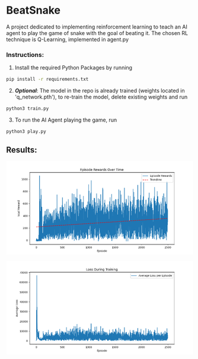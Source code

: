# BeatSnake
A project dedicated to implementing reinforcement learning to teach an AI agent to play the game of snake with the goal of beating it. The chosen RL technique is Q-Learning, implemented in agent.py

### Instructions:
1) Install the required Python Packages by running

```bash
pip install -r requirements.txt
```
2) ***Optional***: The model in the repo is already trained (weights located in 'q_network.pth'), to re-train the model, delete existing weights and run
```bash
python3 train.py
```
3) To run the AI Agent playing the game, run
```bash
python3 play.py
```

## Results:
![Episode Rewards Over Time](scores.png)

![Loss over time](loss.png)

